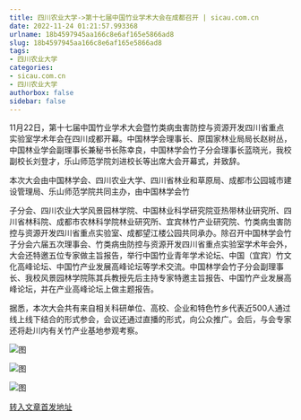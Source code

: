 ```yaml
---
title: 四川农业大学->第十七届中国竹业学术大会在成都召开 | sicau.com.cn
date: 2022-11-24 01:21:57.993368
urlname: 18b4597945aa166c8e6af165e5866ad8
slug: 18b4597945aa166c8e6af165e5866ad8
tags: 
- 四川农业大学
categories:
- sicau.com.cn
- 四川农业大学
authorbox: false
sidebar: false
---
```

11月22日，第十七届中国竹业学术大会暨竹类病虫害防控与资源开发四川省重点实验室学术年会在四川成都开幕。中国林学会理事长、原国家林业局局长赵树丛，中国林业学会副理事长兼秘书长陈幸良，中国林学会竹子分会理事长蓝晓光，我校副校长刘登才，乐山师范学院刘进校长等出席大会开幕式，并致辞。

本次大会由中国林学会、四川农业大学、四川省林业和草原局、成都市公园城市建设管理局、乐山师范学院共同主办，由中国林学会竹
<!--more-->
子分会、四川农业大学风景园林学院、中国林业科学研究院亚热带林业研究所、四川省林科院、成都市农林科学院林业研究所、宜宾林竹产业研究院、竹类病虫害防控与资源开发四川省重点实验室、成都望江楼公园共同承办。除召开中国林学会竹子分会六届五次理事会、竹类病虫防控与资源开发四川省重点实验室学术年会外，大会还特邀五位专家做主旨报告，举行中国竹业青年学术论坛、中国（宜宾）竹文化高峰论坛、中国竹产业发展高峰论坛等学术交流。中国林学会竹子分会副理事长、我校风景园林学院陈其兵教授先后主持专家特邀主旨报告、中国竹产业发展高峰论坛，并在产业高峰论坛上做主题报告。

据悉，本次大会共有来自相关科研单位、高校、企业和特色竹乡代表近500人通过线上线下结合的形式参会，会议还通过直播的形式，向公众推广。会后，与会专家还将赴川内有关竹产业基地参观考察。

![图](https://news.sicau.edu.cn/__local/E/D1/84/2E2995EFE16A847045B33857444_9E63955D_11042.jpg)

![图](https://news.sicau.edu.cn/__local/3/13/E8/8545F7F5B750BFB23BDB0D63306_0A03ADAC_AB20.jpg)

![图](https://news.sicau.edu.cn/__local/9/B0/31/6F29E8849DF6DF71294FA10082D_41C34A5F_2755B.jpg)

[转入文章首发地址](https://news.sicau.edu.cn/info/1078/70312.htm)